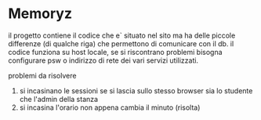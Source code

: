 # Memoryz

il progetto contiene il codice che e` situato nel sito ma ha delle piccole differenze
(di qualche riga) che permettono di comunicare con il db.
il codice funziona su host locale, se si riscontrano problemi bisogna configurare psw o
indirizzo di rete dei vari servizi utilizzati.



problemi da risolvere
1) si incasinano le sessioni se si lascia sullo stesso browser sia lo studente che l'admin della stanza
2) si incasina l'orario non appena cambia il minuto (risolta)